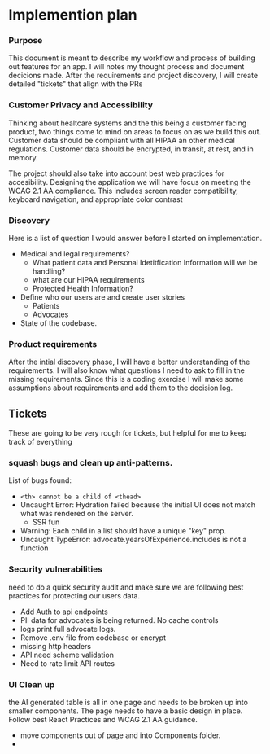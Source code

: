  # Implemention plan
### Purpose 
This document is meant to describe my workflow and process of building out features for an app. I will notes my thought process and document decicions made. After the requirements and project discovery, I will create detailed "tickets" that align with the PRs

### Customer Privacy and Accessibility
Thinking about healtcare systems and the this being a customer facing product, two things come to mind on areas to focus on as we build this out. Customer data should be compliant with all HIPAA an other medical regulations. Customer data should be encrypted, in transit, at rest, and in memory. 

The project should also take into account best web practices for accesibility. Designing the application we will have focus on meeting the WCAG 2.1 AA compliance. This includes screen reader compatibility, keyboard navigation, and appropriate color contrast

### Discovery
Here is a list of question I would answer before I started on implementation. 
- Medical and legal requirements?
  - What patient data and Personal Idetitfication Information will we be handling?
  - what are our HIPAA requirements
  - Protected Health Information?
- Define who our users are and create user stories
   - Patients
   - Advocates
- State of the codebase.

### Product requirements 
After the intial discovery phase, I will have a better understanding of the requirements. I will also know what questions I need to ask to fill in the missing requirements. Since this is a coding exercise I will make some assumptions about requirements and add them to the decision log.


## Tickets 
These are going to be very rough for tickets, but helpful for me to keep track of everything

### squash bugs and clean up anti-patterns.
List of bugs found:
- `<th> cannot be a child of <thead>` 
- Uncaught Error: Hydration failed because the initial UI does not match what was rendered on the server.
  - SSR fun
- Warning: Each child in a list should have a unique "key" prop.
- Uncaught TypeError: advocate.yearsOfExperience.includes is not a function

### Security vulnerabilities
need to do a quick security audit and make sure we are following best practices for protecting our users data.

- Add Auth to api endpoints
- PII data for advocates is being returned. No cache controls
- logs print full advocate logs.
- Remove .env file from codebase or encrypt
- missing http headers
- API need scheme validation
- Need to rate limit API routes

### UI Clean up
the AI generated table is all in one page and needs to be broken up into smaller components. The page needs to have a basic design in place. Follow best React Practices and WCAG 2.1 AA guidance. 
- move components out of page and into Components folder. 
-
